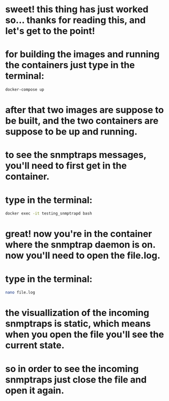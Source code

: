 # sweet! this thing has just worked so... thanks for reading this, and let's get to the point!

# for building the images and running the containers just type in the terminal:
```bash
docker-compose up
```
# after that two images are suppose to be built, and the two containers are suppose to be up and running. 

# to see the snmptraps messages, you'll need to first get in the container.
# type in the terminal:
```bash
docker exec -it testing_snmptrapd bash
```
# great! now you're in the container where the snmptrap daemon is on. now you'll need to open the file.log.
# type in the terminal:
```bash
nano file.log
```
# the visuallization of the incoming snmptraps is static, which means when you open the file you'll see the current state.

# so in order to see the incoming snmptraps just close the file and open it again.  

